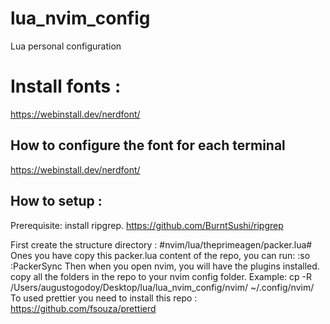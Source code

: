 # lua_nvim_config
Lua personal configuration

# Install fonts :
https://webinstall.dev/nerdfont/
## How to configure the font for each terminal
https://webinstall.dev/nerdfont/

## How to setup :
Prerequisite: install ripgrep. https://github.com/BurntSushi/ripgrep


First create the structure directory :
 #nvim/lua/theprimeagen/packer.lua#
Ones you have copy this packer.lua content of the repo, you can run:
:so
:PackerSync
Then when you open nvim, you will have the plugins installed.
copy all the folders in the repo to your nvim config folder.
Example:
cp -R /Users/augustogodoy/Desktop/lua/lua_nvim_config/nvim/ ~/.config/nvim/
To used prettier you need to install this repo :
https://github.com/fsouza/prettierd


